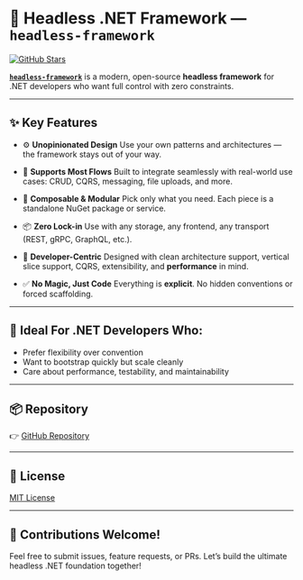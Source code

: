 # 🔧 Headless .NET Framework — `headless-framework`

[![GitHub Stars](https://img.shields.io/github/stars/xshaheen/headless-framework?style=social)](https://github.com/xshaheen/headless-framework)

**[`headless-framework`](https://github.com/xshaheen/headless-framework)** is a modern, open-source **headless framework** for .NET developers who want full control with zero constraints.

---

## ✨ Key Features

-   ⚙️ **Unopinionated Design**
    Use your own patterns and architectures — the framework stays out of your way.

-   🔄 **Supports Most Flows**
    Built to integrate seamlessly with real-world use cases: CRUD, CQRS, messaging, file uploads, and more.

-   🧱 **Composable & Modular**
    Pick only what you need. Each piece is a standalone NuGet package or service.

-   📦 **Zero Lock-in**
    Use with any storage, any frontend, any transport (REST, gRPC, GraphQL, etc.).

-   🧠 **Developer-Centric**
    Designed with clean architecture support, vertical slice support, CQRS, extensibility, and **performance** in mind.

-   ✅ **No Magic, Just Code**
    Everything is **explicit**. No hidden conventions or forced scaffolding.

---

## 🚀 Ideal For .NET Developers Who:

-   Prefer flexibility over convention
-   Want to bootstrap quickly but scale cleanly
-   Care about performance, testability, and maintainability

---

## 📦 Repository

👉 [GitHub Repository](https://github.com/xshaheen/headless-framework)

---

## 📄 License

[MIT License](https://github.com/xshaheen/headless-framework/blob/main/LICENSE)

---

## 🙌 Contributions Welcome!

Feel free to submit issues, feature requests, or PRs. Let’s build the ultimate headless .NET foundation together!
